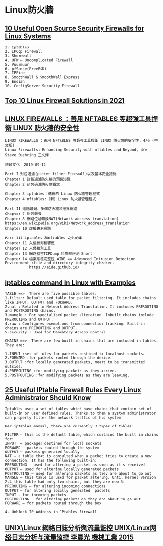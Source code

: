# Linux防火牆

## [10 Useful Open Source Security Firewalls for Linux Systems](https://www.tecmint.com/open-source-security-firewalls-for-linux-systems/)
```
1. Iptables
2. IPCop Firewall
3. Shorewall
4. UFW – Uncomplicated Firewall
5. Vuurmuur
6. pfSense(FreeBSD)
7. IPFire
8. SmoothWall & SmoothWall Express
9. Endian
10. ConfigServer Security Firewall
```
## [Top 10 Linux Firewall Solutions in 2021](https://www.toolbox.com/it-security/network-security/articles/top-10-linux-firewall-solutions/)

## [LINUX FIREWALLS ：善用 NFTABLES 等超強工具捍衛 LINUX 防火牆的安全性](https://www.tenlong.com.tw/products/9789864344239)
```
LINUX FIREWALLS ：善用 NFTABLES 等超強工具捍衛 LINUX 防火牆的安全性, 4/e (中文版) 
Linux Firewalls: Enhancing Security with nftables and Beyond, 4/e
Steve Suehring 王文燁

博碩文化  2019-09-12

Part I 封包過濾(packet filter Firewall)以及基本安全措施
Chapter 1 封包過濾防火牆的預備知識
Chapter 2 封包過濾防火牆概念

Chapter 3 iptables：傳統的 Linux 防火牆管理程式
Chapter 4 nftables:（新）Linux 防火牆管理程式

Part II 進階議題、多個防火牆和邊界網路
Chapter 7 封包轉發
Chapter 8 網路位址轉換NAT(Network address translation) https://en.wikipedia.org/wiki/Network_address_translation
Chapter 10 虛擬專用網路

Part III iptables 和nftables 之外的事
Chapter 11 入侵檢測和響應
Chapter 12 入侵檢測工具
Chapter 13 網路監控TCPDump 和攻擊檢測 Snort 
Chapter 14 檔案系統完整性 AIDE == Advanced Intrusion Detection Environment :file and directory integrity checker.
           https://aide.github.io/
```
## [iptables command in Linux with Examples](https://www.geeksforgeeks.org/iptables-command-in-linux-with-examples/)
```
TABLE ==>  There are five possible tables:
1.filter: Default used table for packet filtering. It includes chains like INPUT, OUTPUT and FORWARD.
2.nat : Related to Network Address Translation. It includes PREROUTING and POSTROUTING chains.
3.mangle : For specialised packet alteration. Inbuilt chains include PREROUTING and OUTPUT.
4.raw : Configures exemptions from connection tracking. Built-in chains are PREROUTING and OUTPUT.
5.security : Used for Mandatory Access Control
```
```
CHAINS ==>  There are few built-in chains that are included in tables. They are:

1.INPUT :set of rules for packets destined to localhost sockets.
2.FORWARD :for packets routed through the device.
3.OUTPUT :for locally generated packets, meant to be transmitted outside.
4.PREROUTING :for modifying packets as they arrive.
5.POSTROUTING :for modifying packets as they are leaving.
```
## [25 Useful IPtable Firewall Rules Every Linux Administrator Should Know](https://www.tecmint.com/linux-iptables-firewall-rules-examples-commands/)
```
Iptables uses a set of tables which have chains that contain set of built-in or user defined rules. Thanks to them a system administrator can properly filter the network traffic of his system.

Per iptables manual, there are currently 3 types of tables:

FILTER – this is the default table, which contains the built in chains for:
INPUT  – packages destined for local sockets
FORWARD – packets routed through the system
OUTPUT – packets generated locally
NAT – a table that is consulted when a packet tries to create a new connection. It has the following built-in:
PREROUTING – used for altering a packet as soon as it’s received
OUTPUT – used for altering locally generated packets
POSTROUTING – used for altering packets as they are about to go out
MANGLE – this table is used for packet altering. Until kernel version 2.4 this table had only two chains, but they are now 5:
PREROUTING – for altering incoming connections
OUTPUT – for altering locally generated  packets
INPUT – for incoming packets
POSTROUTING – for altering packets as they are about to go out
FORWARD – for packets routed through the box

```

```
4. Unblock IP Address in IPtables Firewall

```
## [UNIX\Linux 網絡日誌分析與流量監控 UNIX/Linux网络日志分析与流量监控 李晨光 機械工業 2015](https://www.tenlong.com.tw/products/9787111479611)

